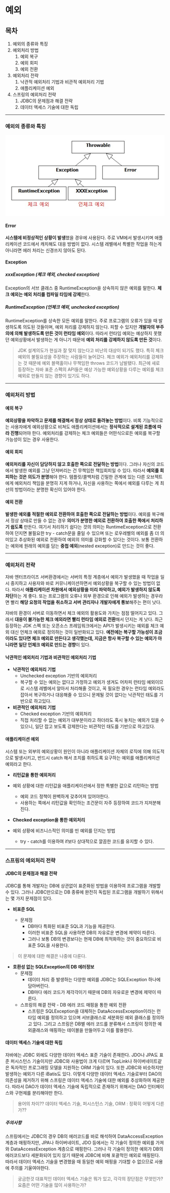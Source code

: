 # 예외
## 목차
1. 예외의 종류와 특징
1. 예외처리 방법
	1. 예외 복구
	1. 예외 회피
	1. 예외 전환
1. 예외처리 전략
	1. 낙관적 예외처리 기법과 비관적 예외처리 기법
	1. 애플리케이션 예외
1. 스프링의 예외처리 전략
	1. JDBC의 문제점과 해결 전략
	1. 데이터 엑세스 기술에 대한 독립
	
---

### 예외의 종류와 특징
![Throwable 클래스다이어그램](img/Throwable_classDiagram.jpg)

#### Error
 **시스템에 비정상적인 상황이 발생**했을 경우에 사용된다. 주로 VM에서 발생시키며 애플리케이션 코드에서 캐치해도 대응 방법이 없다. 시스템 레벨에서 특별한 작업을 하는게 아니라면 에러 처리는 신경쓰지 않아도 된다.

#### Exception
##### xxxException (체크 예외, checked exception)
 Exception의 서브 클래스 중 RuntimeException을 상속하지 않은 예외를 말한다. **체크 예외는 예외 처리를 컴파일 타임에 강제**한다. 
##### RuntimeException (언체크 예외, unchecked exception)
 RuntimeException를 상속한 모든 예외를 말한다. 주로 프로그램의 오류가 있을 때 발생하도록 의도된 것들이며, 예외 처리를 강제하지 않는다. 피할 수 있지만 **개발자의 부주의에 의해 발생하도록 만든 것이 런타임 예외**이다. 따라서 런타임 예외는 예상하지 못했던 예외상황에서 발생하는 게 아니기 때문에 **예외 처리를 강제하지 않도록 만든 것**이다.

> JDK 설계의도가 현실과 잘 맞지 않는다고 비난의 대상이 되기도 했다. 특히 체크 예외의 불필요성을 주장하는 사람들이 늘어갔다. 체크 예외가 예외처리를 강제하는 것 때문에 예외 블랙홀이나 무책임한 throws 코드가 남발됐다. 최근에 새로 등장하는 자바 표준 스펙의 API들은 예상 가능한 예외상황을 다루는 예외를 체크 예외로 만들지 않는 경향이 있기도 하다.
> 

---

### 예외처리 방법

#### 예외 복구
 **예외상황을 파악하고 문제를 해결해서 정상 상태로 돌려놓는 방법**이다. 비록 기능적으로는 사용자에게 예외상황으로 비쳐도 애플리케이션에서는 **정삭적으로 설계된 흐름에 따라 진행**되어야 한다. 예외처리를 강제하는 체크 예외들은 어떤식으로든 예외를 복구할 가능성이 있는 경우 사용한다.

#### 예외 회피
 **예외처리를 자신이 담당하지 않고 호출한 쪽으로 전달하는 방법**이다. 그러나 자신의 코드에서 발생한 예외를 그냥 던져버리는 건 무책임한 책임회피일 수 있다. 따라서 **예외를 회피하는 것은 의도가 분명**해야 한다. 템플릿/콜백처럼 긴밀한 관계에 있는 다른 오브젝트에게 예외처리 책임을 분명히 지게 하거나, 자신을 사용하는 쪽에서 예외를 다루는 게 최선의 방법이라는 분명한 확신이 있어야 한다. 

#### 예외 전환
 **발생한 예외를 적절한 예외로 전환하여 호출한 쪽으로 전달하는 방법**이다. 예외를 복구해서 정상 상태로 만들 수 없는 경우 **의미가 분명한 예외로 전환하여 호출한 쪽에서 처리하기 쉽도록** 만든다. 여기서 처리하기 쉽다는 것의 의미는 RuntimeException으로 전환하여 던지면 불필요한 try - catch문을 줄일 수 있으며 또는 로우레벨의 예외를 좀 더 의미있고 추상화된 예외로 전환하여 예외의 의미를 강화할 수 있다는 것이다. 보통 전환하는 예외에 원래의 예외를 담는 **중첩 예외**(nested exception)로 만드는 것이 좋다. 

---

### 예외처리 전략

 자바 엔터프라이즈 서버환경에서는 서버의 특정 계층에서 예외가 발생했을 때 작업을 일시 중지하고 사용자와 바로 커뮤니케이션하면서 예외상황을 복구할 수 있는 방법이 없다. 따라서 **애플리케이션 차원에서 예외상황을 미리 파악하고, 예외가 발생하지 않도록 차단**하는 게 좋다. 또는 프로그램의 오류나 외부 환경으로 인해 예외가 발생하는 경우라면 빨리 **해당 요청의 작업을 취소하고 서버 관리자나 개발자에게 통보**해주는 편이 낫다.

 자바의 환경이 서버로 이동하면서 체크 예외의 활용도와 가치는 점점 떨어지고 있다. 그래서 **대응이 불가능한 체크 예외라면 빨리 런타임 예외로 전환**해서 던지는 게 낫다. 최근 등장하는 JDK  스펙 또는 오픈소스 프레임워크에서는 API가 발생시키는 예외를 체크 예외 대신 언체크 예외로 정의하는 것이 일반화되고 있다. **예전에는 복구할 가능성이 조금이라도 있다면 체크 예외로 만든다고 생각했는데, 지금은 항사 복구할 수 있는 예외가 아니라면 일단 언체크 예외로 만드는 경향**이 있다. 



#### 낙관적인 예외처리 기법과 비관적인 예외처리 기법
 * **낙관적인 예외처리 기법**
    * Unchecked exception 기반의 예외처리
    *  복구할 수 있는 예외는 없다고 가정하고 예외가 생겨도 어차피 런타임 예외이므로 시스템 레벨에서 알아서 처리해줄 것이고, 꼭 필요한 경우는 런타임 예외라도 잡아서 복구하거나 대응해줄 수 있으니 문제될 것이 없다는 낙관적인 태도를 기반으로 하고있다. 
 * **비관적인 예외처리 기법**
    * Checked exception 기반의 예외처리
    * 직접 처리할 수 없는 예외가 대부분이라고 하더라도 혹시 놓치는 예외가 있을 수 있으니, 일단 잡고 보도록 강제한다는 비관적인 태도를 기반으로 하고있다.

#### 애플리케이션 예외

 시스템 또는 외부의 예외상황이 원인이 아니라 애플리케이션 자체의 로직에 의해 의도적으로 발생시키고, 반드시 catch 해서 조치를 취하도록 요구하는 예외를 애플리케이션 예외라고 한다.

* **리턴값을 통한 예외처리**
* 예외 상황에 대한 리턴값을 애플리케이션에서 정한 특별한 값으로 리턴하는 방법
  * 예외 코드 정책이 완벽하게 갖추어져 있어야한다.
  * 사용하는 쪽에서 리턴값을 확인하는 조건문이 자주 등장하여 코드가 지저분해진다.
  
* **Checked exception을 통한 예외처리**
* 예외 상황에 비즈니스적인 의미를 띤 예외를 던지는 방법
  * try - catch를 이용하여 if보다 상대적으로 깔끔한 코드를 유지할 수 있다.

---

### 스프링의 에외처리 전략
#### JDBC의 문제점과 해결 전략
 JDBC를 통해 개발자는 DB에 상관없이 표준화된 방법을 이용하여 프로그램을 개발할 수 있다. 그러나 JDBC만으로는 DB 종류에 완전히 독립된 프로그램을 개발하기 위해서는 몇 가지 문제점이 있다.

* **비표준 SQL**

  * 문제점
    * DB마다 특화된 비표준 SQL과 기능을 제공한다.
    * 이러한 비표준 SQL을 사용하면 DB의 자유로운 변경에 제약이 따른다.
    * 그러나 보통 DB의 변경보다는 현재 DB에 최적화하는 것이 중요하므로 비표준 SQL을 사용한다.
> 이 문제에 대한 해결은 나중에 다룬다.  

* **호환성 없는 SQLException의 DB 에러정보**
  * 문제점
    * 데이터 처리 중 발생하는 다양한 예외를 JDBC는 SQLException 하나에 담아버린다.
    * DB마다 에러 코드가 제각각이기 때문에 DB의 자유로운 변경에 제약이 따른다.
  * 스프링의 해결 전략 - DB 에러 코드 매핑을 통한 예외 전환
    * 스프링은 SQLException을 대체하는 DataAccessException이라는 런타임 예외를 정의하고 있으며 서브클래스로 세분화된 예외 클래스를 정의하고 있다. 그리고 스프링은 DB별 에러 코드를 분류해서 스프링이 정의한 예외클래스와 매핑하는 테이블을 만들어두고 이를 활용한다.

#### 데이터 엑세스 기술에 대한 독립
 자바에는 JDBC 외에도 다양한 데이터 엑세스 표준 기술이 존재한다. JDO나 JPA도 표준 퍼시스턴스 기술이지만 JDBC와 사용법이 크게 다르며 TopLink나 하이버네이트같은 독자적인 프로그래밍 모델을 지원하는 ORM 기술이 있다. 또한 JDBC와 비슷하지만 발생하는 예외가 다른 iBatis도 있다.
 이렇게 다양한 데이터 엑세스 기술로부터 DAO의 의존성을 제거하기 위해 스프링은 데이터 엑세스 기술에 대한 예외를 추상화하여 제공한다. 따라서 DAO가 데이터 엑세스 기술에 독립적으로 존재하기 위해서는 DAO 인터페이스와 구현체를 분리해야만 한다.
> 용어의 차이??
> 데이터 엑세스 기술, 퍼시스턴스 기술, ORM : 정확히 어떻게 다른가?? 

##### 주의사항
 스프링에서는 JDBC의 경우 DB의 에러코드를 바로 해석하여 DataAccessException 계층과 매핑하지만, JPA나 하이버네이트, JDO 등에서는 각 기술이 정의한 예외를 가져와 DataAccessException 계층으로 매핑한다. 그러나 각 기술이 정의한 예외가 DB의 에러코드보다 세분화되어 있지 않기 때문에 JDBC에 비해 포괄적인 예외로 매핑된다. 따라서 데이터 엑세스 기술을 변경했을 때 동일한 예외 매핑을 기대할 수 없으므로 사용에 주의를 기울여야한다.

> 궁금한것
> 대표적인 데이터 엑세스 기술은 뭐가 있고, 각각의 장단점은 무엇인가?
> 요즘은 어떤 기술을 많이 사용하는가?